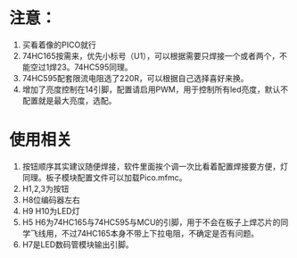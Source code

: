 # 注意：
1. 买看着像的PICO就行
1. 74HC165按需来，优先小标号（U1），可以根据需要只焊接一个或者两个，不能空过1焊23。74HC595同理。
1. 74HC595配套限流电阻选了220R，可以根据自己选择喜好来换。
1. 增加了亮度控制在14引脚，配置请启用PWM，用于控制所有led亮度，默认不配置就是最大亮度，选配。

# 使用相关
1. 按钮顺序其实建议随便焊接，软件里面挨个调一次比看着配置焊接要方便，灯同理。板子模块配置文件可以加载Pico.mfmc。
2. H1,2,3为按钮
3. H8位编码器左右
4. H9 H10为LED灯
5. H5 H6为74HC165与74HC595与MCU的引脚，用于不会在板子上焊芯片的同学飞线用，不过74HC165本身不带上下拉电阻，不确定是否有问题。
6. H7是LED数码管模块输出引脚。